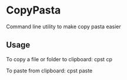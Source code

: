 # CopyPasta
Command line utility to make copy pasta easier

## Usage

To copy a file or folder to clipboard: cpst cp <file or folder>

To paste from clipboard: cpst paste


